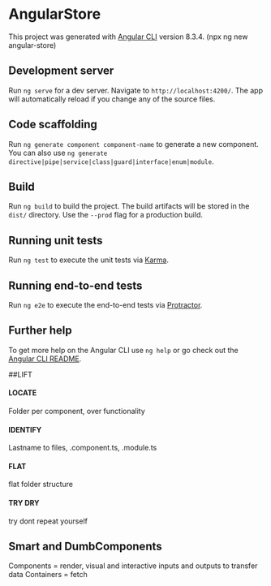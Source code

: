 # AngularStore

This project was generated with [Angular CLI](https://github.com/angular/angular-cli) version 8.3.4. (npx ng new angular-store)

## Development server

Run `ng serve` for a dev server. Navigate to `http://localhost:4200/`. The app will automatically reload if you change any of the source files.

## Code scaffolding

Run `ng generate component component-name` to generate a new component. You can also use `ng generate directive|pipe|service|class|guard|interface|enum|module`.

## Build

Run `ng build` to build the project. The build artifacts will be stored in the `dist/` directory. Use the `--prod` flag for a production build.

## Running unit tests

Run `ng test` to execute the unit tests via [Karma](https://karma-runner.github.io).

## Running end-to-end tests

Run `ng e2e` to execute the end-to-end tests via [Protractor](http://www.protractortest.org/).

## Further help

To get more help on the Angular CLI use `ng help` or go check out the [Angular CLI README](https://github.com/angular/angular-cli/blob/master/README.md).


##LIFT
#### LOCATE
Folder per component, over functionality
#### IDENTIFY
Lastname to files, .component.ts, .module.ts
#### FLAT
flat folder structure
#### TRY DRY
try dont repeat yourself

## Smart and DumbComponents
Components = render, visual and interactive
inputs and outputs to transfer data
Containers = fetch
